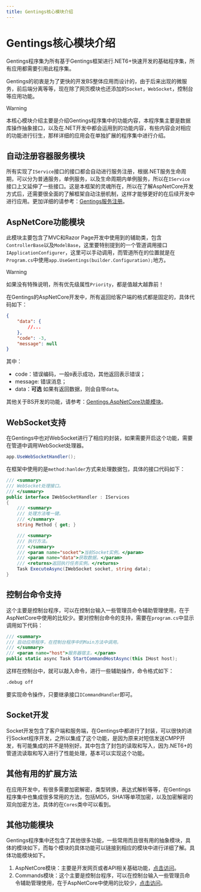 ```yaml
---
title: Gentings核心模块介绍
---
```


# Gentings核心模块介绍

Gentings程序集为所有基于Gentings框架进行.NET6+快速开发的基础程序集，所有应用都需要引用此程序集。

Gentings的初衷是为了更快的开发BS整体应用而设计的，由于后来出现的微服务，前后端分离等等，现在除了网页模块也还添加的`Socket`，`WebSocket`，控制台等应用功能。

> [!warning]
> 本核心模块介绍主要是介绍Gentings程序集中的功能内容，本程序集主要是数据库操作抽象接口，以及在.NET开发中都会运用到的功能内容，有些内容会对相应的功能进行衍生，那样详细的应用会在单独扩展的程序集中进行介绍。

## 自动注册容器服务模块

所有实现了`IService`接口的接口都会自动进行服务注册，根据.NET服务生命周期，可以分为普通服务，单例服务，以及生命周期内单例服务，所以在`IService`接口上又延伸了一些接口。这是本框架的灵魂所在，所以在了解AspNetCore开发方式后，还需要很全面的了解框架自动注册机制，这样才能够更好的在后续开发中进行应用。更加详细的请参考：[Gentings服务注册](./service.md)。

## AspNetCore功能模块

此模块主要包含了MVC和Razor Page开发中使用到的辅助类，包含`ControllerBase`以及`ModelBase`，这里要特别提到的一个管道调用接口`IApplicationConfigurer`，这里可以手动调用，而管道所在的位置就是在`Program.cs`中使用`app.UseGentings(builder.Configuration);`地方。

> [!warning]
> 如果没有特殊说明，所有优先级属性`Priority`，都是值越大越靠前！

在Gentings的AspNetCore开发中，所有返回给客户端的格式都是固定的，具体代码如下：

```json
{
    "data": {
        //...
    },
    "code": -3,
    "message": null
}
```

其中：

* code：错误编码，一般`0`表示成功，其他返回表示错误；
* message: 错误消息；
* data：**可选** 如果有返回数据，则会自带`data`。

其他关于BS开发的功能，请参考：[Gentings.AspNetCore功能模块](./aspnetcore/index.md)。

## WebSocket支持

在Gentings中也对WebSocket进行了相应的封装，如果需要开启这个功能，需要在管道中调用WebSocket处理器。

```csharp
app.UseWebSocketHandler();
```

在框架中使用的是`method:hanlder`方式来处理数据包，具体的接口代码如下：

```csharp
/// <summary>
/// WebSocket处理接口。
/// </summary>
public interface IWebSocketHandler : IServices
{
    /// <summary>
    /// 处理方法唯一键。
    /// </summary>
    string Method { get; }

    /// <summary>
    /// 执行方法。
    /// </summary>
    /// <param name="socket">当前Socket实例。</param>
    /// <param name="data">获取数据。</param>
    /// <returns>返回执行任务实例。</returns>
    Task ExecuteAsync(IWebSocket socket, string data);
}
```

## 控制台命令支持

这个主要是控制台程序，可以在控制台输入一些管理员命令辅助管理使用，在于AspNetCore中使用的比较少。要对控制台命令的支持，需要在`program.cs`中显示调用如下代码：

```csharp
/// <summary>
/// 启动应用程序，在控制台程序中的Main方法中调用。
/// </summary>
/// <param name="host">服务器宿主。</param>
public static async Task StartCommandHostAsync(this IHost host);
```

这样在控制台中，就可以敲入命令，进行一些辅助操作，命令格式如下：

```sh
.debug off
```

要实现命令操作，只要继承接口`ICommandHandler`即可。

## Socket开发

Socket开发包含了客户端和服务端，在Gentings中都进行了封装，可以很快的进行Socket程序开发，之所以集成了这个功能，是因为原来对短信发送CMPP开发，有可能集成的并不是特别好。其中包含了封包的读取和写入，因为.NET6+的管道流读取和写入进行了性能处理，基本可以实现这个功能。



## 其他有用的扩展方法

在应用开发中，有很多需要加密解密，类型转换，表达式解析等等，在Gentings程序集中也集成很多常用的方法，包括MD5，SHA1等单项加密，以及加密解密的双向加密方法，具体的在`Cores`类中可以看到。

## 其他功能模块                                                                                           

Gentings程序集中还包含了其他很多功能，一些常用而且很有用的抽象模块，具体的模块如下，而每个模块的具体功能可以链接到相应的模块中进行详细了解。具体功能模块如下。

1. AspNetCore模块：主要是开发网页或者API相关基础功能，[点击访问](./aspnetcore/index.md)。
2. Commands模块：这个主要是控制台程序，可以在控制台输入一些管理员命令辅助管理使用，在于AspNetCore中使用的比较少，[点击访问](./commands.md)。